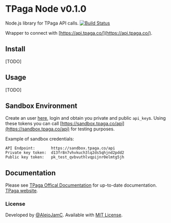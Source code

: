 # TPaga Node v0.1.0

Node.js library for TPaga API calls.  [![Build Status](https://travis-ci.org/AlejoJamC/tpaga-node.svg?branch=master)](https://travis-ci.org/AlejoJamC/tpaga-node)

Wrapper to connect with [https://api.tpaga.co/](https://api.tpaga.co/).

## Install
[TODO]

## Usage
[TODO]

## Sandbox Environment
Create an user [here](https://sandbox.tpaga.co/register/index), login and obtain you private and public `api_key`s.
Using these tokens you can call [https://sandbox.tpaga.co/api](https://sandbox.tpaga.co/api) for testing purposes.

Example of sandbox credentials:
```
API Endpoint:       https://sandbox.tpaga.co/api
Private key token:  d13fr8n7vhvkuch3lq2ds5qhjnd2pdd2
Public key token:   pk_test_qvbvuthlvqpijnr0elmtg5jh
```

## Documentation
Please see [TPaga Offical Documentation](https://tpaga.co/docs/swaggers/v2) for up-to-date documentation. [TPaga website](https://tpaga.co/).

### License
Developed by [@AlejoJamC](https://twitter.com/AlejoJamC). Available with [MIT License](LICENSE).